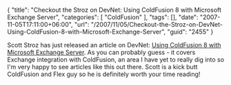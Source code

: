 {
	"title": "Checkout the Stroz on DevNet: Using ColdFusion 8 with Microsoft Exchange Server",
	"categories": [
		"ColdFusion"
	],
	"tags": [],
	"date": "2007-11-05T17:11:00+06:00",
	"url": "/2007/11/05/Checkout-the-Stroz-on-DevNet-Using-ColdFusion-8-with-Microsoft-Exchange-Server",
	"guid": "2455"
}

Scott Stroz has just released an article on DevNet: <a href="http://www.adobe.com/devnet/coldfusion/articles/cfexchange.html">Using ColdFusion 8 with Microsoft Exchange Server</a>. As you can probably guess - it covers Exchange integration with ColdFusion, an area I have yet to really dig into so I'm very happy to see articles like this out there. Scott is a kick butt ColdFusion and Flex guy so he is definitely worth your time reading!